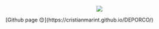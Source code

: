<p align="center">
    <a href="https://cristianmarint.github.io/DEPORCO/"><img src="https://i.imgur.com/4DzQ6JA.jpg" ></a>
</p>
[Github page 😊](https://cristianmarint.github.io/DEPORCO/)
<!--stackedit_data:
eyJoaXN0b3J5IjpbLTIwOTMzMDMxMSw4ODM1NTUyODIsLTIwND
A1MDQzNzgsLTEwMDE4OTA0NjUsMjExMTk3ODk0MSw1NTU5NjQz
NzcsNTc3OTkxODIwLDE1NzYwNzkyMzZdfQ==
-->
